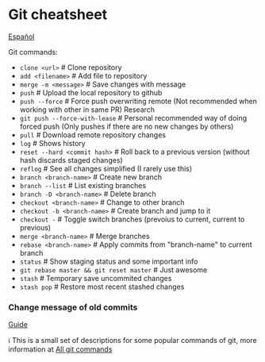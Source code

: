 # Git cheatsheet
[Español](es.md)

Git commands:

- `clone <url>`                     # Clone repository
- `add <filename>`			        # Add file to repository
- `merge -m <message>`		    # Save changes with message
- `push` 				            # Upload the local repository to github
- `push --force` 			        # Force push overwriting remote (Not recommended when working with other in same PR) Research
- `git push --force-with-lease` # Personal recommended way of doing forced push (Only pushes if there are no new changes by others)
- `pull`				            # Download remote repository changes
- `log`				            # Shows history
- `reset --hard <commit hash>`	# Roll back to a previous version (without hash discards staged changes)
- `reflog` 				        # See all changes simplified (I rarely use this)
- `branch <branch-name>`		    # Create new branch
- `branch --list` 			    # List existing branches
- `branch -D <branch-name>`		# Delete branch
- `checkout <branch-name>`		# Change to other branch
- `checkout -b <branch-name>` # Create branch and jump to it
- `checkout -`                # Toggle switch branches (prevoius to current, current to previous)
- `merge <branch-name>`		    # Merge branches
- `rebase <branch-name>`		    # Apply commits from "branch-name" to current branch
- `status`				        # Show staging status and some important info
- `git rebase master && git reset master` # Just awesome
- `stash` # Temporary save uncommited changes
- `stash pop` # Restore most recent stashed changes

### Change message of old commits
[Guide](https://docs.github.com/en/pull-requests/committing-changes-to-your-project/creating-and-editing-commits/changing-a-commit-message)

ℹ️ This is a small set of descriptions for some popular commands of git, more information at [All git commands](https://git-scm.com/docs/git#_git_commands)

